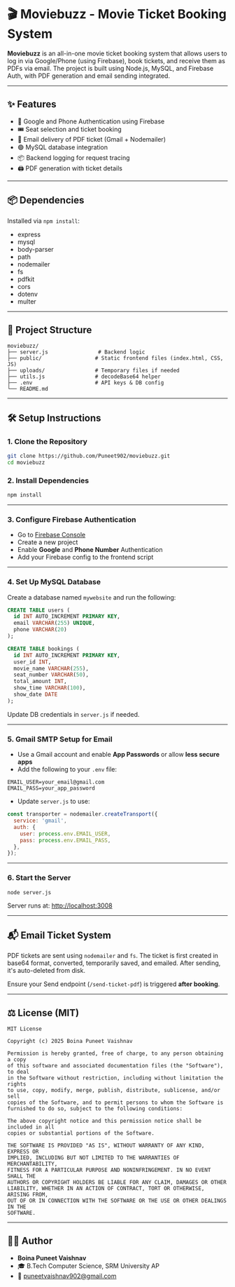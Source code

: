 # 🎬 Moviebuzz - Movie Ticket Booking System

**Moviebuzz** is an all-in-one movie ticket booking system that allows users to log in via Google/Phone (using Firebase), book tickets, and receive them as PDFs via email. The project is built using Node.js, MySQL, and Firebase Auth, with PDF generation and email sending integrated.

---

## ✨ Features

- 🔐 Google and Phone Authentication using Firebase
- 🎟️ Seat selection and ticket booking
- 📧 Email delivery of PDF ticket (Gmail + Nodemailer)
- 🟢 MySQL database integration
- 📦 Backend logging for request tracing
- 🖨️ PDF generation with ticket details

---

## 📦 Dependencies

Installed via `npm install`:

- express
- mysql
- body-parser
- path
- nodemailer
- fs
- pdfkit
- cors
- dotenv
- multer

---

## 📁 Project Structure

```
moviebuzz/
├── server.js                # Backend logic
├── public/                 # Static frontend files (index.html, CSS, JS)
├── uploads/                # Temporary files if needed
├── utils.js                # decodeBase64 helper
├── .env                    # API keys & DB config
└── README.md
```

---

## 🛠️ Setup Instructions

### 1. Clone the Repository

```bash
git clone https://github.com/Puneet902/moviebuzz.git
cd moviebuzz
```

### 2. Install Dependencies

```bash
npm install
```

---

### 3. Configure Firebase Authentication

- Go to [Firebase Console](https://console.firebase.google.com)
- Create a new project
- Enable **Google** and **Phone Number** Authentication
- Add your Firebase config to the frontend script

---

### 4. Set Up MySQL Database

Create a database named `mywebsite` and run the following:

```sql
CREATE TABLE users (
  id INT AUTO_INCREMENT PRIMARY KEY,
  email VARCHAR(255) UNIQUE,
  phone VARCHAR(20)
);

CREATE TABLE bookings (
  id INT AUTO_INCREMENT PRIMARY KEY,
  user_id INT,
  movie_name VARCHAR(255),
  seat_number VARCHAR(50),
  total_amount INT,
  show_time VARCHAR(100),
  show_date DATE
);
```

Update DB credentials in `server.js` if needed.

---

### 5. Gmail SMTP Setup for Email

- Use a Gmail account and enable **App Passwords** or allow **less secure apps**
- Add the following to your `.env` file:

```
EMAIL_USER=your_email@gmail.com
EMAIL_PASS=your_app_password
```

- Update `server.js` to use:

```js
const transporter = nodemailer.createTransport({
  service: 'gmail',
  auth: {
    user: process.env.EMAIL_USER,
    pass: process.env.EMAIL_PASS,
  },
});
```

---

### 6. Start the Server

```bash
node server.js
```

Server runs at: [http://localhost:3008](http://localhost:3008)

---

## 📬 Email Ticket System

PDF tickets are sent using `nodemailer` and `fs`. The ticket is first created in base64 format, converted, temporarily saved, and emailed. After sending, it's auto-deleted from disk.

Ensure your Send endpoint (`/send-ticket-pdf`) is triggered **after booking**.

---

## ⚖️ License (MIT)

```
MIT License

Copyright (c) 2025 Boina Puneet Vaishnav

Permission is hereby granted, free of charge, to any person obtaining a copy
of this software and associated documentation files (the "Software"), to deal
in the Software without restriction, including without limitation the rights
to use, copy, modify, merge, publish, distribute, sublicense, and/or sell
copies of the Software, and to permit persons to whom the Software is
furnished to do so, subject to the following conditions:

The above copyright notice and this permission notice shall be included in all
copies or substantial portions of the Software.

THE SOFTWARE IS PROVIDED "AS IS", WITHOUT WARRANTY OF ANY KIND, EXPRESS OR
IMPLIED, INCLUDING BUT NOT LIMITED TO THE WARRANTIES OF MERCHANTABILITY,
FITNESS FOR A PARTICULAR PURPOSE AND NONINFRINGEMENT. IN NO EVENT SHALL THE
AUTHORS OR COPYRIGHT HOLDERS BE LIABLE FOR ANY CLAIM, DAMAGES OR OTHER
LIABILITY, WHETHER IN AN ACTION OF CONTRACT, TORT OR OTHERWISE, ARISING FROM,
OUT OF OR IN CONNECTION WITH THE SOFTWARE OR THE USE OR OTHER DEALINGS IN THE
SOFTWARE.
```

---

## 👨‍💼 Author

- **Boina Puneet Vaishnav**
- 🎓 B.Tech Computer Science, SRM University AP
- 📧 [puneetvaishnav902@gmail.com](mailto:puneetvaishnav902@gmail.com)

